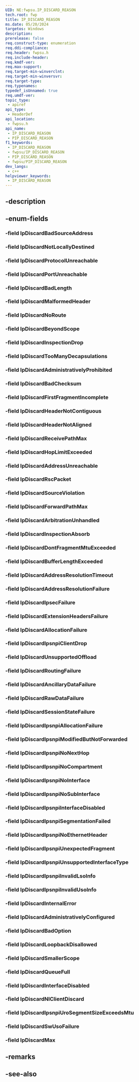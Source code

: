 ```yaml
---
UID: NE:fwpsu.IP_DISCARD_REASON
tech.root: fwp
title: IP_DISCARD_REASON
ms.date: 05/20/2024
targetos: Windows
description: 
prerelease: false
req.construct-type: enumeration
req.ddi-compliance: 
req.header: fwpsu.h
req.include-header: 
req.kmdf-ver: 
req.max-support: 
req.target-min-winverclnt: 
req.target-min-winversvr: 
req.target-type: 
req.typenames: 
typedef_isUnnamed: true
req.umdf-ver: 
topic_type:
 - apiref
api_type:
 - HeaderDef
api_location:
 - fwpsu.h
api_name:
 - IP_DISCARD_REASON
 - PIP_DISCARD_REASON
f1_keywords:
 - IP_DISCARD_REASON
 - fwpsu/IP_DISCARD_REASON
 - PIP_DISCARD_REASON
 - fwpsu/PIP_DISCARD_REASON
dev_langs:
 - c++
helpviewer_keywords:
 - IP_DISCARD_REASON
---
```


## -description

## -enum-fields

### -field IpDiscardBadSourceAddress

### -field IpDiscardNotLocallyDestined

### -field IpDiscardProtocolUnreachable

### -field IpDiscardPortUnreachable

### -field IpDiscardBadLength

### -field IpDiscardMalformedHeader

### -field IpDiscardNoRoute

### -field IpDiscardBeyondScope

### -field IpDiscardInspectionDrop

### -field IpDiscardTooManyDecapsulations

### -field IpDiscardAdministrativelyProhibited

### -field IpDiscardBadChecksum

### -field IpDiscardFirstFragmentIncomplete

### -field IpDiscardHeaderNotContiguous

### -field IpDiscardHeaderNotAligned

### -field IpDiscardReceivePathMax

### -field IpDiscardHopLimitExceeded

### -field IpDiscardAddressUnreachable

### -field IpDiscardRscPacket

### -field IpDiscardSourceViolation

### -field IpDiscardForwardPathMax

### -field IpDiscardArbitrationUnhandled

### -field IpDiscardInspectionAbsorb

### -field IpDiscardDontFragmentMtuExceeded

### -field IpDiscardBufferLengthExceeded

### -field IpDiscardAddressResolutionTimeout

### -field IpDiscardAddressResolutionFailure

### -field IpDiscardIpsecFailure

### -field IpDiscardExtensionHeadersFailure

### -field IpDiscardAllocationFailure

### -field IpDiscardIpsnpiClientDrop

### -field IpDiscardUnsupportedOffload

### -field IpDiscardRoutingFailure

### -field IpDiscardAncillaryDataFailure

### -field IpDiscardRawDataFailure

### -field IpDiscardSessionStateFailure

### -field IpDiscardIpsnpiAllocationFailure

### -field IpDiscardIpsnpiModifiedButNotForwarded

### -field IpDiscardIpsnpiNoNextHop

### -field IpDiscardIpsnpiNoCompartment

### -field IpDiscardIpsnpiNoInterface

### -field IpDiscardIpsnpiNoSubInterface

### -field IpDiscardIpsnpiInterfaceDisabled

### -field IpDiscardIpsnpiSegmentationFailed

### -field IpDiscardIpsnpiNoEthernetHeader

### -field IpDiscardIpsnpiUnexpectedFragment

### -field IpDiscardIpsnpiUnsupportedInterfaceType

### -field IpDiscardIpsnpiInvalidLsoInfo

### -field IpDiscardIpsnpiInvalidUsoInfo

### -field IpDiscardInternalError

### -field IpDiscardAdministrativelyConfigured

### -field IpDiscardBadOption

### -field IpDiscardLoopbackDisallowed

### -field IpDiscardSmallerScope

### -field IpDiscardQueueFull

### -field IpDiscardInterfaceDisabled

### -field IpDiscardNlClientDiscard

### -field IpDiscardIpsnpiUroSegmentSizeExceedsMtu

### -field IpDiscardSwUsoFailure

### -field IpDiscardMax

## -remarks

## -see-also

